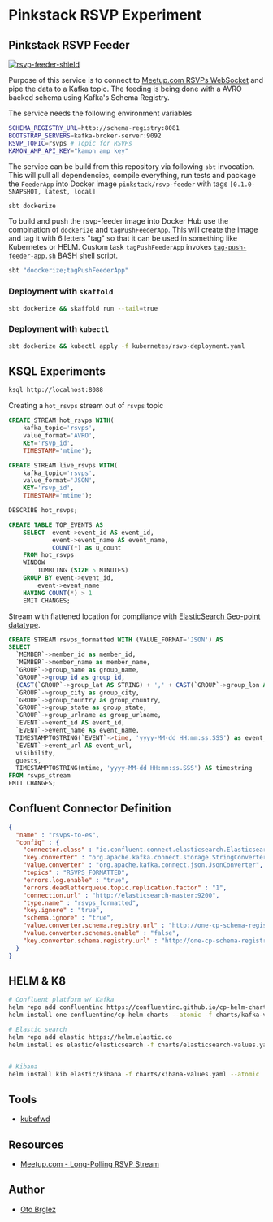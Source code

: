 # Pinkstack RSVP Experiment

## Pinkstack RSVP Feeder

[![rsvp-feeder-shield][rsvp-feeder-shield]][rsvp-feeder-docker-hub]

Purpose of this service is to connect to [Meetup.com RSVPs WebSocket][meetup-com-rsvp-ws] and pipe the data to a Kafka topic. 
The feeding is being done with a AVRO backed schema using Kafka's Schema Registry.

The service needs the following environment variables

```bash
SCHEMA_REGISTRY_URL=http://schema-registry:8081
BOOTSTRAP_SERVERS=kafka-broker-server:9092
RSVP_TOPIC=rsvps # Topic for RSVPs
KAMON_AMP_API_KEY="kamon amp key"
```

The service can be build from this repository via following `sbt` invocation. 
This will pull all dependencies, compile everything, run tests and package the `FeederApp` into 
Docker image `pinkstack/rsvp-feeder` with tags `[0.1.0-SNAPSHOT, latest, local]`

```bash
sbt dockerize
```

To build and push the rsvp-feeder image into Docker Hub use the combination of `dockerize` and `tagPushFeederApp`. 
This will create the image and tag it with 6 letters "tag" so that it can be used in something like Kubernetes or HELM. 
Custom task `tagPushFeederApp` invokes [`tag-push-feeder-app.sh`](bin/tag-push-feeder-app.sh) BASH shell script.

```bash
sbt "doockerize;tagPushFeederApp"
```

### Deployment with `skaffold`

```bash
sbt dockerize && skaffold run --tail=true
```

### Deployment with `kubectl`

```bash
sbt dockerize && kubectl apply -f kubernetes/rsvp-deployment.yaml
```

## KSQL Experiments

```bash
ksql http://localhost:8088
```

Creating a `hot_rsvps` stream out of `rsvps` topic

```SQL
CREATE STREAM hot_rsvps WITH(
    kafka_topic='rsvps', 
    value_format='AVRO', 
    KEY='rsvp_id', 
    TIMESTAMP='mtime');

CREATE STREAM live_rsvps WITH(
    kafka_topic='rsvps', 
    value_format='JSON', 
    KEY='rsvp_id', 
    TIMESTAMP='mtime');

DESCRIBE hot_rsvps;
```

```SQL
CREATE TABLE TOP_EVENTS AS
    SELECT  event->event_id AS event_id, 
            event->event_name AS event_name,
            COUNT(*) as u_count 
    FROM hot_rsvps 
    WINDOW 
        TUMBLING (SIZE 5 MINUTES) 
    GROUP BY event->event_id,
        event->event_name
    HAVING COUNT(*) > 1
    EMIT CHANGES;
```

Stream with flattened location for compliance with [ElasticSearch Geo-point datatype](https://www.elastic.co/guide/en/elasticsearch/reference/current/geo-point.html).

```SQL
CREATE STREAM rsvps_formatted WITH (VALUE_FORMAT='JSON') AS
SELECT 
  `MEMBER`->member_id as member_id,
  `MEMBER`->member_name as member_name,
  `GROUP`->group_name as group_name,
  `GROUP`->group_id as group_id,
  (CAST(`GROUP`->group_lat AS STRING) + ',' + CAST(`GROUP`->group_lon AS STRING)) as group_location,
  `GROUP`->group_city as group_city,
  `GROUP`->group_country as group_country,
  `GROUP`->group_state as group_state,
  `GROUP`->group_urlname as group_urlname,
  `EVENT`->event_id AS event_id,
  `EVENT`->event_name AS event_name,
  TIMESTAMPTOSTRING(`EVENT`->time, 'yyyy-MM-dd HH:mm:ss.SSS') as event_time,
  `EVENT`->event_url AS event_url,
  visibility,
  guests,
  TIMESTAMPTOSTRING(mtime, 'yyyy-MM-dd HH:mm:ss.SSS') AS timestring
FROM rsvps_stream
EMIT CHANGES;
```

## Confluent Connector Definition

```JSON
{
  "name" : "rsvps-to-es",
  "config" : {
    "connector.class" : "io.confluent.connect.elasticsearch.ElasticsearchSinkConnector",
    "key.converter" : "org.apache.kafka.connect.storage.StringConverter",
    "value.converter" : "org.apache.kafka.connect.json.JsonConverter",
    "topics" : "RSVPS_FORMATTED",
    "errors.log.enable" : "true",
    "errors.deadletterqueue.topic.replication.factor" : "1",
    "connection.url" : "http://elasticsearch-master:9200",
    "type.name" : "rsvps_formatted",
    "key.ignore" : "true",
    "schema.ignore" : "true",
    "value.converter.schema.registry.url" : "http://one-cp-schema-registry:8081",
    "value.converter.schemas.enable" : "false",
    "key.converter.schema.registry.url" : "http://one-cp-schema-registry:8081"
  }
}

```

## HELM & K8

```bash
# Confluent platform w/ Kafka
helm repo add confluentinc https://confluentinc.github.io/cp-helm-charts/
helm install one confluentinc/cp-helm-charts --atomic -f charts/kafka-values.yaml

# Elastic search
helm repo add elastic https://helm.elastic.co
helm install es elastic/elasticsearch -f charts/elasticsearch-values.yaml --atomic


# Kibana
helm install kib elastic/kibana -f charts/kibana-values.yaml --atomic
```

## Tools

- [kubefwd](https://github.com/txn2/kubefwd)

## Resources

- [Meetup.com - Long-Polling RSVP Stream](https://www.meetup.com/meetup_api/docs/stream/2/rsvps/)

## Author

- [Oto Brglez](https://github.com/otobrglez)

[rsvp-feeder-docker-hub]: https://hub.docker.com/r/pinkstack/rsvp-feeder
[rsvp-feeder-shield]: https://img.shields.io/docker/pulls/pinkstack/rsvp-feeder
[meetup-com-rsvp-ws]: http://meetup.github.io/stream/rsvpTicker/
